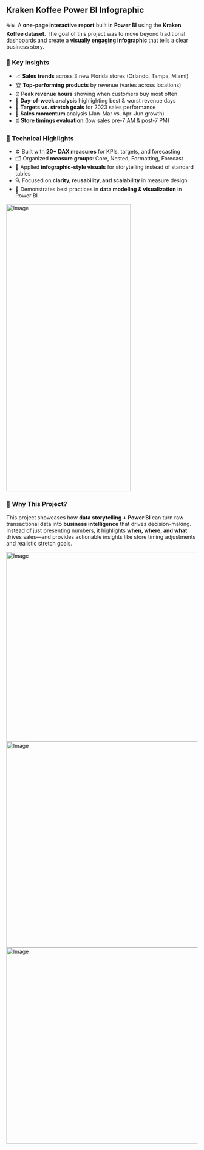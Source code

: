 ## Kraken Koffee Power BI Infographic

☕📊 A **one-page interactive report** built in **Power BI** using the **Kraken Koffee dataset**.
The goal of this project was to move beyond traditional dashboards and create a **visually engaging infographic** that tells a clear business story.

### 🔹 Key Insights

* 📈 **Sales trends** across 3 new Florida stores (Orlando, Tampa, Miami)
* 🏆 **Top-performing products** by revenue (varies across locations)
* ⏰ **Peak revenue hours** showing when customers buy most often
* 📅 **Day-of-week analysis** highlighting best & worst revenue days
* 🎯 **Targets vs. stretch goals** for 2023 sales performance
* 🔄 **Sales momentum** analysis (Jan–Mar vs. Apr–Jun growth)
* ⏳ **Store timings evaluation** (low sales pre-7 AM & post-7 PM)

### 🔹 Technical Highlights

* ⚙️ Built with **20+ DAX measures** for KPIs, targets, and forecasting
* 🗂️ Organized **measure groups**: Core, Nested, Formatting, Forecast
* 🎨 Applied **infographic-style visuals** for storytelling instead of standard tables
* 🔍 Focused on **clarity, reusability, and scalability** in measure design
* 🧩 Demonstrates best practices in **data modeling & visualization** in Power BI

<img width="327" height="757" alt="Image" src="https://github.com/user-attachments/assets/3de3439a-1aee-4144-8d99-e6889eced429" />

### 🔹 Why This Project?

This project showcases how **data storytelling + Power BI** can turn raw transactional data into **business intelligence** that drives decision-making.
Instead of just presenting numbers, it highlights **when, where, and what** drives sales—and provides actionable insights like store timing adjustments and realistic stretch goals.

<img width="1010" height="500" alt="Image" src="https://github.com/user-attachments/assets/4be968a7-fe58-4edd-8942-d7d85767aca4" />


<img width="997" height="542" alt="Image" src="https://github.com/user-attachments/assets/3f442527-1417-4a12-a32a-7f82176d0e92" />


<img width="825" height="517" alt="Image" src="https://github.com/user-attachments/assets/6d9dc7f1-effe-4919-bfbf-e878d596d554" />

